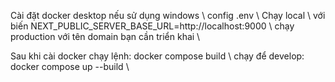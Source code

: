 Cài đặt docker desktop nếu sử dụng windows \\
config .env \\
Chạy local \\
với biến NEXT_PUBLIC_SERVER_BASE_URL=http://localhost:9000 \\
chạy production với tên domain bạn cần triển khai \\

Sau khi cài docker chạy lệnh: docker compose build \\
chạy để develop: docker compose up --build \\

